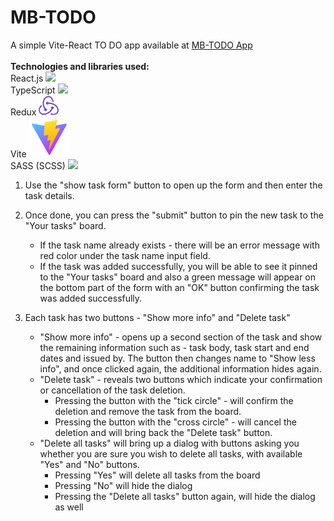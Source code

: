 # MB-TODO
A simple Vite-React TO DO app
available at <a href="https://mb-todo.vercel.app" rel="nofollow" target=_blank>MB-TODO App</a>
</br>
</br>
**Technologies and libraries used:**
</br>
React.js <img src="https://raw.githubusercontent.com/SpooRe91/icons-and-graphs/main/icons-and-graphics-main/icomoon/programming/PNG/react.png?raw=true">
</br>
TypeScript <img src="https://raw.githubusercontent.com/SpooRe91/icons-and-graphs/main/icons-and-graphics-main/icomoon/programming/PNG/typescript.png?raw=true">
</br>
Redux <img src="https://github.com/SpooRe91/icons-and-graphics/blob/main/icons-and-graphics-main/icomoon/programming/SVG/redux%2Boriginal-1324760569678085188.png?raw=true">
</br>
Vite <img src="https://github.com/SpooRe91/icons-and-graphics/blob/main/icons-and-graphics-main/icomoon/programming/SVG/vite-svgrepo-com.svg?raw=true">
</br>
SASS (SCSS) <img src="https://raw.githubusercontent.com/SpooRe91/icons-and-graphs/main/icons-and-graphics-main/icomoon/programming/PNG/sass.png?raw=true"> 
</br>
1. Use the "show task form" button to open up the form and then enter the task details.
2. Once done, you can press the "submit" button to pin the new task to the "Your tasks" board.
    * If the task name already exists - there will be an error message with red color under the task name input field.
    * If the task was added successfully, you will be able to see it pinned to the "Your tasks" board and also a green message will appear on the bottom part of the form with an "OK" button confirming the task was added successfully.


3.	Each task has two buttons - "Show more info" and "Delete task"
    - "Show more info" - opens up a second section of the task and show the remaining information such as - task body, task start and end dates and issued by. The            button then changes name to "Show less info", and once clicked again, the additional information hides again.
    - "Delete task" - reveals two buttons which indicate your confirmation or cancellation of the task deletion. 
        * Pressing the button with the "tick circle" - will confirm the deletion and remove the task from the board. 
        * Pressing the button with the "cross circle" - will cancel the deletion and will bring back the "Delete task" button.
    - "Delete all tasks" will bring up a dialog with buttons asking you whether you are sure you wish to delete all tasks, with available "Yes" and "No" buttons. 
        * Pressing "Yes" will delete all tasks from the board 
        * Pressing "No" will hide the dialog 
        * Pressing the "Delete all tasks" button again, will hide the dialog as well

  
